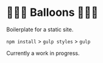 # 🎈🎈🎈 Balloons 🎈🎈🎈

Boilerplate for a static site.

`npm install` > `gulp styles` > `gulp`

Currently a work in progress.
